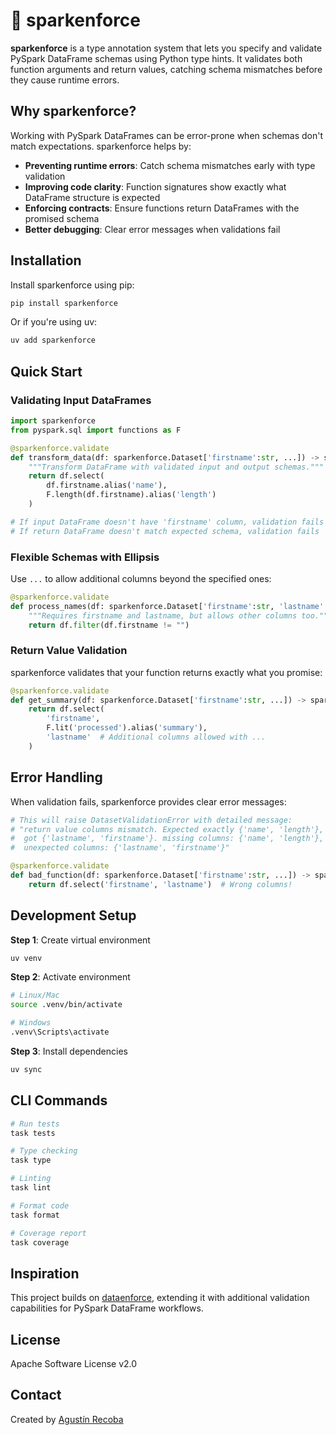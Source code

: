 # :rocket: sparkenforce

**sparkenforce** is a type annotation system that lets you specify and validate PySpark DataFrame schemas using Python type hints. It validates both function arguments and return values, catching schema mismatches before they cause runtime errors.

## Why sparkenforce?

Working with PySpark DataFrames can be error-prone when schemas don't match expectations. sparkenforce helps by:

- **Preventing runtime errors**: Catch schema mismatches early with type validation
- **Improving code clarity**: Function signatures show exactly what DataFrame structure is expected
- **Enforcing contracts**: Ensure functions return DataFrames with the promised schema
- **Better debugging**: Clear error messages when validations fail

## Installation

Install sparkenforce using pip:

```bash
pip install sparkenforce
```

Or if you're using uv:

```bash
uv add sparkenforce
```

## Quick Start

### Validating Input DataFrames

```python
import sparkenforce
from pyspark.sql import functions as F

@sparkenforce.validate
def transform_data(df: sparkenforce.Dataset['firstname':str, ...]) -> sparkenforce.Dataset['name':str, 'length':int]:
    """Transform DataFrame with validated input and output schemas."""
    return df.select(
        df.firstname.alias('name'),
        F.length(df.firstname).alias('length')
    )

# If input DataFrame doesn't have 'firstname' column, validation fails
# If return DataFrame doesn't match expected schema, validation fails
```

### Flexible Schemas with Ellipsis

Use `...` to allow additional columns beyond the specified ones:

```python
@sparkenforce.validate
def process_names(df: sparkenforce.Dataset['firstname':str, 'lastname':str, ...]):
    """Requires firstname and lastname, but allows other columns too."""
    return df.filter(df.firstname != "")
```

### Return Value Validation

sparkenforce validates that your function returns exactly what you promise:

```python
@sparkenforce.validate
def get_summary(df: sparkenforce.Dataset['firstname':str, ...]) -> sparkenforce.Dataset['firstname':str, 'summary':str, ...]:
    return df.select(
        'firstname',
        F.lit('processed').alias('summary'),
        'lastname'  # Additional columns allowed with ...
    )
```

## Error Handling

When validation fails, sparkenforce provides clear error messages:

```python
# This will raise DatasetValidationError with detailed message:
# "return value columns mismatch. Expected exactly {'name', 'length'}, 
#  got {'lastname', 'firstname'}. missing columns: {'name', 'length'}, 
#  unexpected columns: {'lastname', 'firstname'}"

@sparkenforce.validate  
def bad_function(df: sparkenforce.Dataset['firstname':str, ...]) -> sparkenforce.Dataset['name':str, 'length':int]:
    return df.select('firstname', 'lastname')  # Wrong columns!
```


## Development Setup

**Step 1**: Create virtual environment
```bash
uv venv
```

**Step 2**: Activate environment
```bash
# Linux/Mac
source .venv/bin/activate

# Windows  
.venv\Scripts\activate
```

**Step 3**: Install dependencies
```bash
uv sync
```

## CLI Commands

```bash
# Run tests
task tests

# Type checking
task type

# Linting
task lint

# Format code
task format

# Coverage report
task coverage
```

## Inspiration

This project builds on [dataenforce](https://github.com/CedricFR/dataenforce), extending it with additional validation capabilities for PySpark DataFrame workflows.

## License

Apache Software License v2.0

## Contact

Created by [Agustín Recoba](https://github.com/agustin-recoba)
